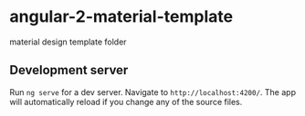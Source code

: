 # angular-2-material-template

material design template folder

## Development server

Run `ng serve` for a dev server. Navigate to `http://localhost:4200/`. The app will automatically reload if you change any of the source files.

